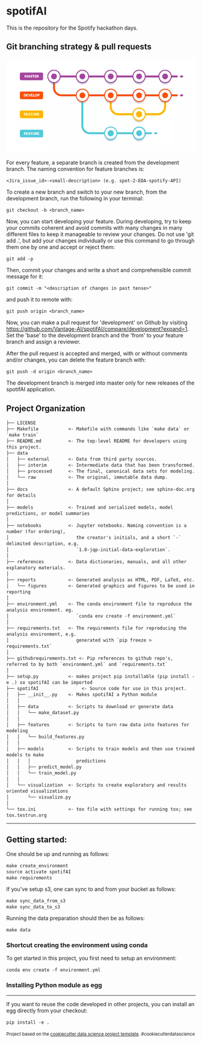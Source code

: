 spotifAI
==============================
This is the repository for the Spotify hackathon days. 

Git branching strategy & pull requests
------------
![img.png](references/img.png)

For every feature, a separate branch is created from the development branch. 
The naming convention for feature branches is: 

    <Jira_issue_id>-<small-description> (e.g. spot-2-EDA-spotify-API)

To create a new branch and switch to your new branch, from the development branch, run the following in your terminal:

    git checkout -b <branch_name>

Now, you can start developing your feature. During developing, try to keep your commits coherent and avoid commits with many changes in many different files to keep it manageable to review your changes. 
Do not use 'git add .', but add your changes individually or use this command to go through them one by one and accept or reject them:

    git add -p

Then, commit your changes and write a short and comprehensible commit message for it:

    git commit -m "<description of changes in past tense>"

and push it to remote with:

    git push origin <branch_name>

Now, you can make a pull request for 'development' on Github by visiting https://github.com/Vantage-AI/spotifAI/compare/development?expand=1.
Set the 'base' to the development branch and the 'from' to your feature branch and assign a reviewer.

After the pull request is accepted and merged, with or without comments and/or changes, 
you can delete the feature branch with:

    git push -d origin <branch_name>

The development branch is merged into master only for new releases of the spotifAI application.

Project Organization
------------

    ├── LICENSE
    ├── Makefile           <- Makefile with commands like `make data` or `make train`
    ├── README.md          <- The top-level README for developers using this project.
    ├── data
    │   ├── external       <- Data from third party sources.
    │   ├── interim        <- Intermediate data that has been transformed.
    │   ├── processed      <- The final, canonical data sets for modeling.
    │   └── raw            <- The original, immutable data dump.
    │
    ├── docs               <- A default Sphinx project; see sphinx-doc.org for details
    │
    ├── models             <- Trained and serialized models, model predictions, or model summaries
    │
    ├── notebooks          <- Jupyter notebooks. Naming convention is a number (for ordering),
    │                         the creator's initials, and a short `-` delimited description, e.g.
    │                         `1.0-jqp-initial-data-exploration`.
    │
    ├── references         <- Data dictionaries, manuals, and all other explanatory materials.
    │
    ├── reports            <- Generated analysis as HTML, PDF, LaTeX, etc.
    │   └── figures        <- Generated graphics and figures to be used in reporting
    │
    ├── environment.yml    <- The conda environment file to reproduce the analysis environment. eg.
    │                         `conda env create -f environment.yml`
    │
    ├── requirements.txt   <- The requirements file for reproducing the analysis environment, e.g.
    │                         generated with `pip freeze > requirements.txt`
    │
    ├── githubrequirements.txt <- Pip references to github repo's, referred to by both `environment.yml` and `requirements.txt`
    │
    ├── setup.py           <- makes project pip installable (pip install -e .) so spotifAI can be imported
    ├── spotifAI                <- Source code for use in this project.
    │   ├── __init__.py    <- Makes spotifAI a Python module
    │   │
    │   ├── data           <- Scripts to download or generate data
    │   │   └── make_dataset.py
    │   │
    │   ├── features       <- Scripts to turn raw data into features for modeling
    │   │   └── build_features.py
    │   │
    │   ├── models         <- Scripts to train models and then use trained models to make
    │   │   │                 predictions
    │   │   ├── predict_model.py
    │   │   └── train_model.py
    │   │
    │   └── visualization  <- Scripts to create exploratory and results oriented visualizations
    │       └── visualize.py
    │
    └── tox.ini            <- tox file with settings for running tox; see tox.testrun.org


--------

## Getting started:

One should be up and running as follows:

    make create_environment
    source activate spotifAI
    make requirements

If you've setup s3, one can sync to and from your bucket as follows:

    make sync_data_from_s3
    make sync_data_to_s3

Running the data preparation should then be as follows:

    make data

### Shortcut creating the environment using conda 
To get started in this project, you first need to setup an environment:

    conda env create -f environment.yml

### Installing Python module as egg
------------
If you want to reuse the code developed in other projects, you can install an egg directly from your checkout:

    pip install -e .


<p><small>Project based on the <a target="_blank" href="https://github.com/BigDataRepublic/cookiecutter-data-science">cookiecutter data science project template</a>. #cookiecutterdatascience</small></p>
